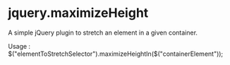 jquery.maximizeHeight
=====================

A simple jQuery plugin to stretch an element in a given container.

Usage : $("elementToStretchSelector").maximizeHeightIn($("containerElement"));